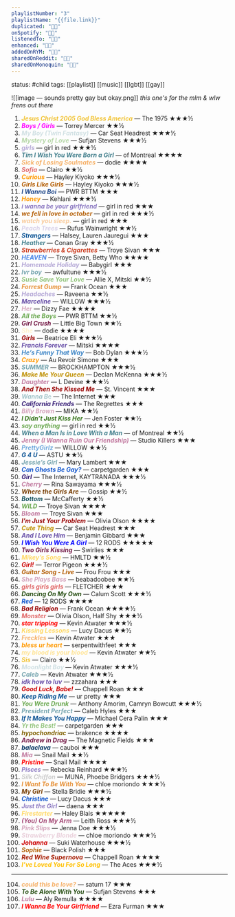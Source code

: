 ```yaml
---
playlistNumber: "3"
playlistName: "{{file.link}}"
duplicated: "👍🏻"
onSpotify: "👍🏻"
listenedTo: "👍🏻"
enhanced: "👍🏻"
addedOnRYM: "👍🏻"
sharedOnReddit: "👍🏻"
sharedOnMonoquin: "👍🏻"
---
```



status: #child 
tags: [[playlist]] [[music]] [[lgbt]] [[gay]] 

![[image — sounds pretty gay but okay.png]]
*this one's for the mlm & wlw frens out there*

1. <span style="color:#f1c232"><b><i>Jesus Christ 2005 God Bless America</i></b></span> — The 1975 ★★★½
2. <span style="color:#ff00ff"><b><i>Boys / Girls</b></i></span> — Torrey Mercer ★★½
3. <span style="color:#d0e0e3"><b><i>My Boy (Twin Fantasy)</b></i></span> — Car Seat Headrest ★★★½
4. <span style="color:#b6d7a8"><b><i>Mystery of Love</b></i></span> — Sufjan Stevens ★★★½
5. <span style="color:#b4a7d6"><b><i>girls</b></i></span> — girl in red ★★★½
6. <span style="color:#45818e"><b><i>Tim I Wish You Were Born a Girl</b></i></span> — of Montreal ★★★★
7. <span style="color:#f6b26b"><b><i>Sick of Losing Soulmates</i></b></span> — dodie ★★★★
8. <span style="color:#e06666"><b><i>Sofia</i></b></span> — Clairo ★★½
9. <span style="color:#ff9900"><b><i>Curious</i></b></span> — Hayley Kiyoko ★★★½
10. <span style="color:#b45f06"><b><i>Girls Like Girls</b></i></span> — Hayley Kiyoko ★★★½
11. <span style="color:#1c4587"><b><i>I Wanna Boi</i></b></span> — PWR BTTM ★★★
12. <span style="color:#ff9900"><b><i>Honey</b></i></span> — Kehlani ★★★½
13. <span style="color:#8e7cc3"><b><i>i wanna be your girlfriend</b></i></span> — girl in red ★★★
14. <span style="color:#b45f06"><b><i>we fell in love in october</b></i></span> — girl in red ★★★½
15. <span style="color:#f9cb9c"><b><i>watch you sleep.</b></i></span> — girl in red ★★★
16. <span style="color:#d9d2e9"><b><i>Peach Trees</b></i></span> — Rufus Wainwright ★★½
17. <span style="color:#0b5394"><b><i>Strangers</b></i></span> — Halsey, Lauren Jauregui ★★★
18. <span style="color:#45818e"><b><i>Heather </b></i></span>— Conan Gray ★★★½
19. <span style="color:#cc4125"><b><i>Strawberries & Cigarettes</i></b> </span>— Troye Sivan ★★★
20. <span style="color:#4a86e8"><b><i>HEAVEN</b></i></span> — Troye Sivan, Betty Who ★★★★
21. <span style="color:#b4a7d6"><b><i>Homemade Holiday</i></b></span> — Babygirl ★★★
22. <span style="color:#76a5af"><b><i>lvr boy </i></b></span> — awfultune ★★★½
23. <span style="color:#93c47d"><b><i>Susie Save Your Love</i></b></span> — Allie X, Mitski ★★½
24. <span style="color:#e69138"><b><i>Forrest Gump</i></b></span> — Frank Ocean ★★★
25. <span style="color:#b4a7d6"><b><i>Headaches</b></i></span> — Raveena ★★½
26. <span style="color:#674ea7"><b><i>Marceline</i></b></span> — WILLOW ★★★½
27. <span style="color:#d5a6bd"><b><i>Her</b></i></span> — Dizzy Fae ★★★★
28. <span style="color:#6aa84f"><b><i>All the Boys</b></i></span> — PWR BTTM ★★½
29. <span style="color:#741b47"><b><i>Girl Crush</b></i></span> — Little Big Town ★★½
30. <span style="color:#fff2cc"><b><i>She</b></i></span> — dodie ★★★★
31. <span style="color:#990000"><b><i>Girls</i></b></span> — Beatrice Eli ★★★½
32. <span style="color:#674ea7"><b><i>Francis Forever</i></b></span> — Mitski ★★★★
33. <span style="color:#3d85c6"><b><i>He’s Funny That Way</i></b></span> — Bob Dylan ★★★½
34. <span style="color:#ff9900"><b><i>Crazy</i></b></span> — Au Revoir Simone ★★★
35. <span style="color:#76a5af"><b><i>SUMMER</i></b></span> — BROCKHAMPTON ★★★½
36. <span style="color:#bf9000"><b><i>Make Me Your Queen</b></i></span> — Declan McKenna ★★★½
37. <span style="color:#c27ba0"><b><i>Daughter</i></b></span> — L Devine ★★★½
38. <span style="color:#990000"><b><i>And Then She Kissed Me</i></b></span> — St. Vincent ★★★
39. <span style="color:#a2c4c9"><b><i>Wanna B</b></i>e</span> — The Internet ★★★
40. <span style="color:#351c75"><b><i>California Friends</b></i></span> — The Regrettes ★★★
41. <span style="color:#d5a6bd"><b><i>Billy Brown </b></i></span>— MIKA ★★½
42. <span style="color:#38761d"><b><i>I Didn’t Just Kiss Her</b></i></span> — Jen Foster ★★½
43. <span style="color:#6aa84f"><b><i>say anything</i></b></span> — girl in red ★★½
44. <span style="color:#45818e"><b><i>When a Man Is in Love With a Man</b></i></span> — of Montreal ★★½
45. <span style="color:#c27ba0"><b><i>Jenny (I Wanna Ruin Our Friendship) </b></i></span>— Studio Killers ★★★
46. <span style="color:#6fa8dc"><b><i>PrettyGirlz</b></i></span> — WILLOW ★★½
47. <span style="color:#0b5394"><b><i>G 4 U</i></b></span> — ASTU ★★½
48. <span style="color:#76a5af"><b><i>Jessie’s Girl</i></b> </span>— Mary Lambert ★★★ 
49. <span style="color:#1155cc"><b><i>Can Ghosts Be Gay?</b></i></span> — carpetgarden ★★★
50. <span style="color:#351c75"><b><i>Girl</i></b></span> — The Internet, KAYTRANADA ★★★½
51. <span style="color:#c27ba0"><b><i>Cherry</i></b></span> — Rina Sawayama ★★★½
52. <span style="color:#783f04"><b><i>Where the Girls Are</b></i></span> — Gossip ★★½
53. <span style="color:#134f5c"><b><i>Bottom</b></i></span> — McCafferty ★★½
54. <span style="color:#6aa84f"><b><i>WILD</i></b></span> — Troye Sivan ★★★★
55. <span style="color:#c27ba0"><b><i>Bloom</i></b></span> — Troye Sivan ★★★
56. <span style="color:#990000"><b><i>I’m Just Your Problem</i></b></span> — Olivia Olson ★★★★
57. <span style="color:#bf9000"><b><i>Cute Thing</i></b></span> — Car Seat Headrest ★★★
58. <span style="color:#674ea7"><b><i>And I Love Him</i></b></span> — Benjamin Gibbard ★★★
59. <span style="color:#0000ff"><b><i>I Wish You Were A Girl</b></i></span> — 12 RODS ★★★★★
60. <span style="color:#741b47"><b><i>Two Girls Kissing</b></i></span> — Swirlies ★★★
61. <span style="color:#ffd966"><b><i>Mikey’s Song</b></i></span> — HMLTD ★★½
62. <span style="color:#cc0000"><b><i>Girl!</b></i></span> — Terror Pigeon ★★★½
63. <span style="color:#b45f06"><b><i>Guitar Song - Live</b></i></span> — Frou Frou ★★★
64. <span style="color:#d5a6bd"><b><i>She Plays Bass</i></b></span> — beabadoobee ★★½
65. <span style="color:#e06666"><b><i>girls girls girls</i></b></span> — FLETCHER ★★★
66. <span style="color:#274e13"><b><i>Dancing On My Own</b></i></span> — Calum Scott ★★★½
67. <span style="color:#1155cc"><b><i>Red</i></b></span> — 12 RODS ★★★★
68. <span style="color:#980000"><b><I>Bad Religion</i></b></span> — Frank Ocean ★★★★½
69. <span style="color:#e06666"><b><i>Monster</b></i></span> — Olivia Olson, Half Shy ★★★½
70. <span style="color:#ff0000"><b><i>star tripping</b></i></span> — Kevin Atwater ★★★½
71. <span style="color:#ffd966"><b><i>Kissing Lessons</i></b></span> — Lucy Dacus ★★½
72. <span style="color:#f6b26b"><b><i>Freckles</i></b></span> — Kevin Atwater ★★★
73. <span style="color:#ff9900"><b><i>bless ur heart</i></b></span> — serpentwithfeet ★★★
74. <span style="color:#ffe599"><b><i>my blood is your blood</b></i></span> — Kevin Atwater ★★½
75. <span style="color:#f1c232"><b><i>Sis</i></b></span> — Clairo ★★½
76. <span style="color:#d0e0e3"><b><i>Moonlight Boy </b></i></span>— Kevin Atwater ★★★½
77. <span style="color:#76a5af"><b><i>Caleb</i></b></span> — Kevin Atwater ★★★½
78. <span style="color:#674ea7"><b><i>idk how to luv</b></i></span> — zzzahara ★★★
79. <span style="color:#cc0000"><b><i>Good Luck, Babe!</b></i></span> — Chappell Roan ★★★
80. <span style="color:#0b5394"><b><i>Keep Riding Me</b></i></span> — ur pretty ★★★
81. <span style="color:#6aa84f"><b><i>You Were Drunk</i></b></span> — Anthony Amorim, Camryn Bowcutt ★★★½
82. <span style="color:#76a5af"><b><i>President Perfect</b></i></span> — Caleb Hyles ★★★
83. <span style="color:#0b5394"><b><i>If It Makes You Happy</i></b></span> — Michael Cera Palin ★★★
84. <span style="color:#93c47d"><b><i>Yr the Best!</i></b></span> — carpetgarden ★★★
85. <span style="color:#7f6000"><b><i>hypochondriac</b></i></span> — brakence ★★★★
86. <span style="color:#741b47"><b><i>Andrew in Drag</b></i></span> — The Magnetic Fields ★★★
87. <span style="color:#073763"><b><i>balaclava</i></b></span> — cauboi ★★★
88. <span style="color:#c27ba0"><b><i>Mia</i></b></span> — Snail Mail ★★½
89. <span style="color:#ff0000"><b><i>Pristine</i></b></span> — Snail Mail ★★★★
90. <span style="color:#8e7cc3"><b><i>Pisces</i></b></span> — Rebecka Reinhard ★★★½
91. <span style="color:#cccccc"><b><i>Silk Chiffon</b></i></span> — MUNA, Phoebe Bridgers ★★★½
92. <span style="color:#e69138"><b><i>I Want To Be With You</i></b></span> — chloe moriondo ★★★½
93. <span style="color:#783f04"><b><i>My Girl</i></b></span> — Stella Bridie ★★★½
94. <span style="color:#1155cc"><b><i>Christine</b></i></span> — Lucy Dacus ★★★
95. <span style="color:#8e7cc3"><b><i>Just the Girl</b></i></span> — daena ★★★
96. <span style="color:#ffd966"><b><i>Firestarter</i></b></span> — Haley Blais ★★★★★
97. <span style="color:#a64d79"><b><i>(You) On My Arm</i></b></span> — Leith Ross ★★★½
98. <span style="color:#d5a6bd"><b><i>Pink Slips</i></b></span> — Jenna Doe ★★★½
99. <span style="color:#ead1dc"><b><i>Strawberry Blonde</b></i></span> — chloe moriondo ★★★½
100. <span style="color:#cc0000"><b><i>Johanna</i></b></span> — Suki Waterhouse ★★★½
101. <span style="color:#b45f06"><b><i>Sophie</i></b></span> — Black Polish ★★★
102. <span style="color:#a61c00"><b><i>Red Wine Supernova</i></b></span> — Chappell Roan ★★★★
103. <span style="color:rgb(255, 192, 0)"><b><i>I’ve Loved You For So Long</b></i></span> — The Aces ★★★½
---

104. <span style="color:#f6b26b"><b><i>could this be love?</i></b></span> — saturn 17 ★★★
105. <span style="color:#274e13"><b><i>To Be Alone With You</b></i></span> — Sufjan Stevens ★★★
106. <span style="color:#c27ba0"><b><i>Lulu</b></i></span> — Aly Remulla ★★★★
107. <span style="color:#ff0000"><b><i>I Wanna Be Your Girlfriend</b></i></span> — Ezra Furman ★★★